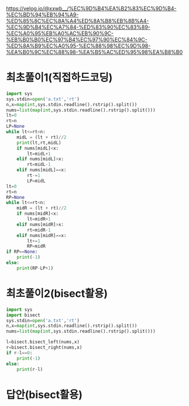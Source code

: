 https://velog.io/@xxwb__/%EC%9D%B4%EA%B2%83%EC%9D%B4-%EC%BD%94%EB%94%A9-%ED%85%8C%EC%8A%A4%ED%8A%B8%EB%8B%A4-%EC%9D%B4%EC%A7%84-%ED%83%90%EC%83%89-%EC%A0%95%EB%A0%AC%EB%90%9C-%EB%B0%B0%EC%97%B4%EC%97%90%EC%84%9C-%ED%8A%B9%EC%A0%95-%EC%88%98%EC%9D%98-%EA%B0%9C%EC%88%98-%EA%B5%AC%ED%95%98%EA%B8%B0
# 최초풀이1(직접하드코딩)
```python
import sys
sys.stdin=open('a.txt','rt')
n,x=map(int,sys.stdin.readline().rstrip().split())
nums=list(map(int,sys.stdin.readline().rstrip().split()))
lt=0
rt=n
LP=None
while lt<=rt<n:
    midL = (lt + rt)//2
    print(lt,rt,midL)
    if nums[midL]<x:
        lt=midL+1
    elif nums[midL]>x:
        rt=midL-1
    elif nums[midL]==x:
        rt-=1
        LP=midL
lt=0
rt=n
RP=None
while lt<=rt<n:
    midR = (lt + rt)//2
    if nums[midR]<x:
        lt=midR+1
    elif nums[midR]>x:
        rt=midR-1
    elif nums[midR]==x:
        lt+=1
        RP=midR
if RP==None:
    print(-1)
else:
    print(RP-LP+1)
```

# 최초풀이2(bisect활용)

```python
import sys
import bisect
sys.stdin=open('a.txt','rt')
n,x=map(int,sys.stdin.readline().rstrip().split())
nums=list(map(int,sys.stdin.readline().rstrip().split()))

l=bisect.bisect_left(nums,x)
r=bisect.bisect_right(nums,x)
if r-l==0:
    print(-1)
else:
    print(r-l)
```

# 답안(bisect활용)

```python


```
